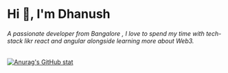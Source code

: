 <h1 align="left">Hi 👋, I'm Dhanush</h1>
<h6>A passionate developer from Bangalore , I love to spend my time with tech-stack likr react and angular alongside learning more about Web3.</h6>



[![Anurag's GitHub stat](https://github-readme-stats.vercel.app/api?username=dhanushxyz)](https://github.com/anuraghazra/github-readme-stats)


